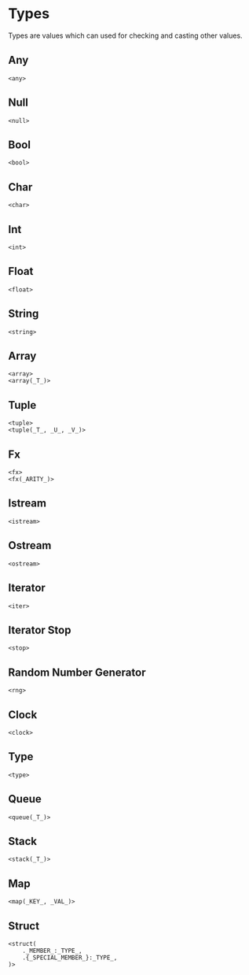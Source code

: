 # Types

Types are values which can used for checking and casting other values.

## Any

```
<any>
```

## Null

```
<null>
```

## Bool

```
<bool>
```

## Char

```
<char>
```

## Int

```
<int>
```

## Float

```
<float>
```

## String

```
<string>
```

## Array

```
<array>
<array(_T_)>
```

## Tuple

```
<tuple>
<tuple(_T_, _U_, _V_)>
```

## Fx

```
<fx>
<fx(_ARITY_)>
```

## Istream

```
<istream>
```

## Ostream

```
<ostream>
```

## Iterator

```
<iter>
```

## Iterator Stop

```
<stop>
```

## Random Number Generator

```
<rng>
```

## Clock

```
<clock>
```

## Type

```
<type>
```

## Queue

```
<queue(_T_)>
```

## Stack

```
<stack(_T_)>
```

## Map

```
<map(_KEY_, _VAL_)>
```


## Struct

```
<struct(
	._MEMBER_:_TYPE_,
	.{_SPECIAL_MEMBER_}:_TYPE_,
)>
```